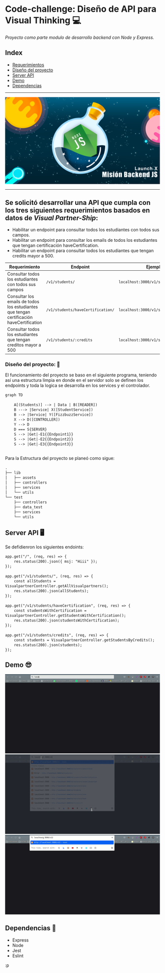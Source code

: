 # Code-challenge: Diseño de API para Visual Thinking 💻

*Proyecto como parte modulo de desarrollo backend con Node y Express.*
<br>


## Index

* [Requerimientos](#1)
* [Diseño del proyecto](#diseño-del-proyecto)
* [Server API](#server-api)
* [Demo](#demo)
* [Dependencias](#dependencias)
---

<img id="test" src="./lib/assets/cover.png">

---
 ## <a id="1">Se solicitó desarrollar una API que cumpla con los tres siguientes requerimientos basados en datos de *Visual Partner-Ship*: </a>

* Habilitar un endpoint para consultar todos los estudiantes con todos sus campos.
* Habilitar un endpoint para consultar los emails de todos los estudiantes que tengan certificación haveCertification.
* Habilitar un endpoint para consultar todos los estudiantes que tengan credits mayor a 500.

| Requerimiento     | Endpoint    | Ejemplo de Request |
|-------------------|-------------|---------|
|Consultar todos los estudiantes con todos sus campos| `/v1/students/`|`localhost:3000/v1/students`|
|Consultar los emails de todos los estudiantes que tengan certificación haveCertification| `/v1/students/haveCertification/`|`localhost:3000/v1/students/haveCertification`|
|Consultar todos los estudiantes que tengan creditos mayor a 500|`/v1/students/:credits`|`localhost:3000/v1/students/credits`|


### Diseño del proyecto: 🎨

El funcionamiento del proyecto se baso en el siguiente programa, teniendo así una estructura limpia en donde en el servidor solo se definen los endpoints y toda la logica se desarrolla en los services y el controlador.

```mermaid
graph TD
    
    A[(Students)] --> | Data | B([READER])
    B ---> |Service| X([StudentService]) 
    B --> |Service| Y([FizzbuzzService])
    X --> D([CONTROLLER])
    Y --> D
    D === S{SERVER}
    S --> |Get|-E1{{Endpoint1}}
    S --> |Get|-E2{{Endpoint2}}
    S --> |Get|-E3{{Endpoint3}}
 
```

Para la Estructura del proyecto se planeó como sigue:
```
.
├── lib
│   ├── assets
│   ├── controllers
│   ├── services
│   └── utils
└── test
    ├── controllers
    ├── data_test
    ├── services
    └── utils
```

## Server API 🖥️
Se defidienron los siguientes endoints:
```JS
app.get("/", (req, res) => {
    res.status(200).json({ msj: "Hiii" });
});

app.get("/v1/students/", (req, res) => {
    const allStudents = VisualpartnerController.getAllVisualpartners();
    res.status(200).json(allStudents);
});

app.get("/v1/students/haveCertification", (req, res) => {
    const studentsWithCertification = VisualpartnerController.getStudentsWithCertification();
    res.status(200).json(studentsWithCertification);
});

app.get("/v1/students/credits", (req, res) => {
    const students = VisualpartnerController.getStudentsByCredits();
    res.status(200).json(students);
});
```

## Demo 😎

![](./lib/assets/1.gif)
![](./lib/assets/2.gif)
![](./lib/assets/3.gif)

## Dependencias 🧰
* Express
* Node
* Jest
* Eslint

:p
